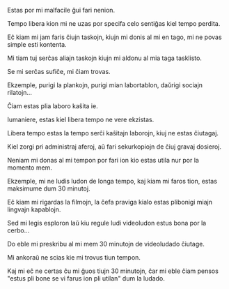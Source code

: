 Estas por mi malfacile ĝui fari nenion.

Tempo libera kion mi ne uzas por specifa celo sentiĝas kiel tempo perdita.

Eĉ kiam mi jam faris ĉiujn taskojn, kiujn mi donis al mi en tago, mi ne povas simple esti kontenta.

Mi tiam tuj serĉas aliajn taskojn kiujn mi aldonu al mia taga tasklisto.

Se mi serĉas sufiĉe, mi ĉiam trovas.

Ekzemple, purigi la plankojn, purigi mian labortablon, daŭrigi sociajn rilatojn...

Ĉiam estas plia laboro kaŝita ie.

Iumaniere, estas kiel libera tempo ne vere ekzistas.

Libera tempo estas la tempo serĉi kaŝitajn laborojn, kiuj ne estas ĉiutagaj.

Kiel zorgi pri administraj aferoj, aŭ fari sekurkopiojn de ĉiuj gravaj dosieroj.

Neniam mi donas al mi tempon por fari ion kio estas utila nur por la momento mem.

Ekzemple, mi ne ludis ludon de longa tempo, kaj kiam mi faros tion, estas maksimume dum 30 minutoj.

Eĉ kiam mi rigardas la filmojn, la ĉefa praviga kialo estas plibonigi miajn lingvajn kapablojn.

Sed mi legis esploron laŭ kiu regule ludi videoludon estus bona por la cerbo...

Do eble mi preskribu al mi mem 30 minutojn de videoludado ĉiutage.

Mi ankoraŭ ne scias kie mi trovus tiun tempon.

Kaj mi eĉ ne certas ĉu mi ĝuos tiujn 30 minutojn, ĉar mi eble ĉiam pensos "estus pli bone se vi farus ion pli utilan" dum la ludado.